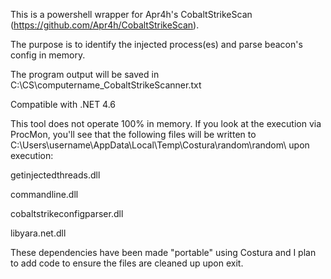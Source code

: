 This is a powershell wrapper for  Apr4h's CobaltStrikeScan (https://github.com/Apr4h/CobaltStrikeScan). 

The purpose is to identify the injected process(es) and parse beacon's config in memory. 

The program output will be saved in C:\CS\computername_CobaltStrikeScanner.txt

Compatible with .NET 4.6

This tool does not operate 100% in memory. If you look at the execution via ProcMon, you'll see that the following files will be written to C:\Users\username\AppData\Local\Temp\Costura\random\random\ upon execution:

getinjectedthreads.dll

commandline.dll

cobaltstrikeconfigparser.dll

libyara.net.dll


These dependencies have been made "portable" using Costura and I plan to add code to ensure the files are cleaned up upon exit. 
